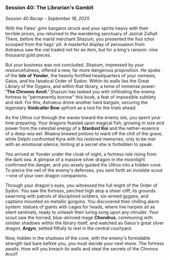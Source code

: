 ### **Session 40: The Librarian's Gambit**

*Session 40 Recap - September 18, 2025*

With the Fates' grim bargains struck and your spirits heavy with their terrible prices, you returned to the wandering sanctuary of Jazirat Zulhaf. There, before the marid merchant Shazum, you presented the foul ichor scooped from the hags' pit. A masterful display of persuasion from Astraeus saw the vial traded not for an item, but for a king's ransom: nine thousand gold pieces.

But your business was not concluded. Shazum, impressed by your resourcefulness, offered a new, far more dangerous proposition. He spoke of the **Isle of Yonder**, the heavily fortified headquarters of your nemesis, Gaius, and his fanatical Order of Sydon. Within its walls lies the Great Library of the Gygans, and within that library, a tome of immense power: **'The Chronos Anvil.'** Shazum has tasked you with infiltrating the enemy fortress to "permanently borrow" this book, a feat of impossible subtlety and skill. For this, Astraeus drove another hard bargain, securing the legendary **Voidcaller Bow** upfront as a tool for the trials ahead.

As the *Ultros* cut through the waves toward the enemy isle, you spent your time preparing. Your dragons feasted upon magical fish, growing in size and power from the celestial energy of a **Stardust Koi** and the nether-essence of a deep-sea eel. Rhaena brewed potions to ward off the chill of the grave, while Delphi confronted Kyra with his restored memories, only to be met with an emotional silence, hinting at a secret she is forbidden to speak.

You arrived at Yonder under the cloak of night, a fortress-isle rising from the dark sea. A glimpse of a massive silver dragon in the moonlight confirmed the danger, and you wisely guided the *Ultros* into a hidden cove. To pierce the veil of the enemy's defenses, you sent forth an invisible scout—one of your own dragon companions.

Through your dragon's eyes, you witnessed the full might of the Order of Sydon. You saw the fortress, perched high atop a sheer cliff, its grounds swarming with patrols of disciplined soldiers, six-armed gygans, and captains mounted on metallic gorgons. You discovered their chilling alarm system: statues of giants with cages for heads, where live harpies sit as silent sentinels, ready to unleash their luring song upon any intruder. Your scout saw the horned, blue-skinned mage **Chondrus**, communing with sinister shadows within the library itself, and watched as Gaius's great silver dragon, **Argyn**, settled fitfully to rest in the central courtyard.

Now, hidden in the shadows of the cove, with the enemy's formidable strength laid bare before you, you must decide your next move. The fortress awaits. How will you breach its walls and steal the secrets of the Chronos Anvil?
